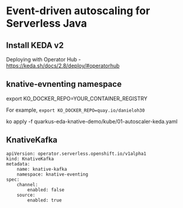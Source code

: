 # Event-driven autoscaling for Serverless Java

## Install KEDA v2

Deploying with Operator Hub - https://keda.sh/docs/2.8/deploy/#operatorhub

## knative-evnenting namespace

export KO_DOCKER_REPO=YOUR_CONTAINER_REGISTRY

For example, `export KO_DOCKER_REPO=quay.io/danieloh30`

ko apply -f quarkus-eda-knative-demo/kube/01-autoscaler-keda.yaml

## KnativeKafka

```
apiVersion: operator.serverless.openshift.io/v1alpha1
kind: KnativeKafka
metadata:
    name: knative-kafka
    namespace: knative-eventing
spec:
    channel:
        enabled: false 
    source:
        enabled: true 
```